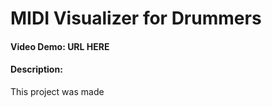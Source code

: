 # MIDI Visualizer for Drummers
#### Video Demo: <strong>URL HERE</strong>
#### Description:
This project was made

